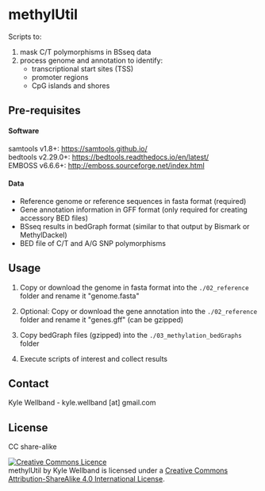 # methylUtil

Scripts to:

1) mask C/T polymorphisms in BSseq data 
2) process genome and annotation to identify:
   - transcriptional start sites (TSS)
   - promoter regions
   - CpG islands and shores



## Pre-requisites

#### Software

samtools v1.8+: https://samtools.github.io/  
bedtools v2.29.0+: https://bedtools.readthedocs.io/en/latest/  
EMBOSS v6.6.6+: http://emboss.sourceforge.net/index.html  

#### Data

- Reference genome or reference sequences in fasta format (required)
- Gene annotation information in GFF format (only required for creating accessory BED files)
- BSseq results in bedGraph format (similar to that output by Bismark or MethylDackel)
- BED file of C/T and A/G SNP polymorphisms 



## Usage

1) Copy or download the genome in fasta format into the `./02_reference` folder and rename it "genome.fasta"

2) Optional: Copy or download the gene annotation into the `./02_reference` folder and rename it "genes.gff" (can be gzipped)

3) Copy bedGraph files (gzipped) into the `./03_methylation_bedGraphs` folder 

4) Execute scripts of interest and collect results



## Contact

Kyle Wellband - kyle.wellband [at] gmail.com



## License

CC share-alike

<a rel="license" href="http://creativecommons.org/licenses/by-sa/4.0/"><img alt="Creative Commons Licence" style="border-width:0" src="https://i.creativecommons.org/l/by-sa/4.0/88x31.png" /></a><br /><span xmlns:dct="http://purl.org/dc/terms/" property="dct:title">methylUtil</span> by <span xmlns:cc="http://creativecommons.org/ns#" property="cc:attributionName">Kyle Wellband</span> is licensed under a <a rel="license" href="http://creativecommons.org/licenses/by-sa/4.0/">Creative Commons Attribution-ShareAlike 4.0 International License</a>.
